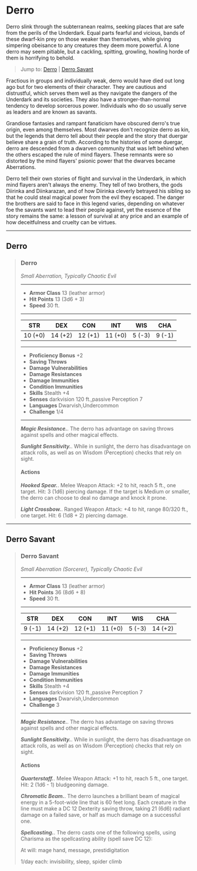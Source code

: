 # Derro
Derro slink through the subterranean realms, seeking places that are safe from the perils of the Underdark. Equal parts fearful and vicious, bands of these dwarf-kin prey on those weaker than themselves, while giving simpering obeisance to any creatures they deem more powerful. A lone derro may seem pitiable, but a cackling, spitting, growling, howling horde of them is horrifying to behold.

> Jump to: [Derro](#derro) | [Derro Savant](#derro-savant)

Fractious in groups and individually weak, derro would have died out long ago but for two elements of their character. They are cautious and distrustful, which serves them well as they navigate the dangers of the Underdark and its societies. They also have a stronger-than-normal tendency to develop sorcerous power. Individuals who do so usually serve as leaders and are known as savants.

Grandiose fantasies and rampant fanaticism have obscured derro's true origin, even among themselves. Most dwarves don't recognize derro as kin, but the legends that derro tell about their people and the story that duergar believe share a grain of truth. According to the histories of some duergar, derro are descended from a dwarven community that was left behind when the others escaped the rule of mind flayers. These remnants were so distorted by the mind flayers' psionic power that the dwarves became Aberrations.

Derro tell their own stories of flight and survival in the Underdark, in which mind flayers aren't always the enemy. They tell of two brothers, the gods Diirinka and Diinkarazan, and of how Diirinka cleverly betrayed his sibling so that he could steal magical power from the evil they escaped. The danger the brothers are said to face in this legend varies, depending on whatever foe the savants want to lead their people against, yet the essence of the story remains the same: a lesson of survival at any price and an example of how deceitfulness and cruelty can be virtues.

---

## Derro

>### Derro
>*Small Aberration, Typically Chaotic Evil*
>___
>- **Armor Class** 13 (leather armor)
>- **Hit Points** 13 (3d6 + 3)
>- **Speed** 30 ft.
>___
>|**STR**|**DEX**|**CON**|**INT**|**WIS**|**CHA**|
>|:---:|:---:|:---:|:---:|:---:|:---:|
>|10 (+0)|14 (+2)|12 (+1)|11 (+0)|5 (-3)|9 (-1)|
>
>___
>- **Proficiency Bonus** +2
>- **Saving Throws** 
>- **Damage Vulnerabilities** 
>- **Damage Resistances** 
>- **Damage Immunities** 
>- **Condition Immunities** 
>- **Skills** Stealth +4
>- **Senses** darkvision 120 ft.,passive Perception 7
>- **Languages** Dwarvish,Undercommon
>- **Challenge** 1/4
>___
>***Magic Resistance.***. The derro has advantage on saving throws against spells and other magical effects.
>
>***Sunlight Sensitivity.***. While in sunlight, the derro has disadvantage on attack rolls, as well as on Wisdom (Perception) checks that rely on sight.
>
>#### Actions
>***Hooked Spear.***. Melee Weapon Attack: +2 to hit, reach 5 ft., one target. Hit: 3 (1d6) piercing damage. If the target is Medium or smaller, the derro can choose to deal no damage and knock it prone.
>
>***Light Crossbow.***. Ranged Weapon Attack: +4 to hit, range 80/320 ft., one target. Hit: 6 (1d8 + 2) piercing damage.
>

---

## Derro Savant

>### Derro Savant
>*Small Aberration (Sorcerer), Typically Chaotic Evil*
>___
>- **Armor Class** 13 (leather armor)
>- **Hit Points** 36 (8d6 + 8)
>- **Speed** 30 ft.
>___
>|**STR**|**DEX**|**CON**|**INT**|**WIS**|**CHA**|
>|:---:|:---:|:---:|:---:|:---:|:---:|
>|9 (-1)|14 (+2)|12 (+1)|11 (+0)|5 (-3)|14 (+2)|
>
>___
>- **Proficiency Bonus** +2
>- **Saving Throws** 
>- **Damage Vulnerabilities** 
>- **Damage Resistances** 
>- **Damage Immunities** 
>- **Condition Immunities** 
>- **Skills** Stealth +4
>- **Senses** darkvision 120 ft.,passive Perception 7
>- **Languages** Dwarvish,Undercommon
>- **Challenge** 3
>___
>***Magic Resistance.***. The derro has advantage on saving throws against spells and other magical effects.
>
>***Sunlight Sensitivity.***. While in sunlight, the derro has disadvantage on attack rolls, as well as on Wisdom (Perception) checks that rely on sight.
>
>#### Actions
>***Quarterstaff.***. Melee Weapon Attack: +1 to hit, reach 5 ft., one target. Hit: 2 (1d6 - 1) bludgeoning damage.
>
>***Chromatic Beam.***. The derro launches a brilliant beam of magical energy in a 5-foot-wide line that is 60 feet long. Each creature in the line must make a DC 12 Dexterity saving throw, taking 21 (6d6) radiant damage on a failed save, or half as much damage on a successful one.
>
>***Spellcasting.***. The derro casts one of the following spells, using Charisma as the spellcasting ability (spell save DC 12):
>
>At will: mage hand, message, prestidigitation
>
>1/day each: invisibility, sleep, spider climb
>


